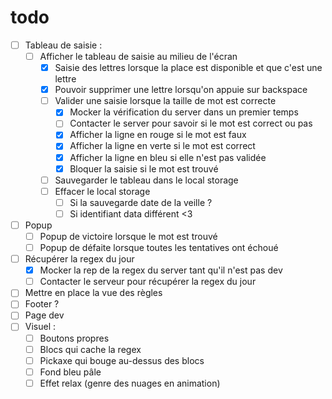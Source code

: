 # todo

- [ ] Tableau de saisie : 
  - [ ] Afficher le tableau de saisie au milieu de l'écran
    - [x] Saisie des lettres lorsque la place est disponible et que c'est une lettre
    - [x] Pouvoir supprimer une lettre lorsqu'on appuie sur backspace
    - [ ] Valider une saisie lorsque la taille de mot est correcte
      - [x] Mocker la vérification du server dans un premier temps 
      - [ ] Contacter le server pour savoir si le mot est correct ou pas
      - [x] Afficher la ligne en rouge si le mot est faux
      - [x] Afficher la ligne en verte si le mot est correct
      - [x] Afficher la ligne en bleu si elle n'est pas validée
      - [x] Bloquer la saisie si le mot est trouvé
    - [ ] Sauvegarder le tableau dans le local storage
    - [ ] Effacer le local storage
      - [ ] Si la sauvegarde date de la veille ?
      - [ ] Si identifiant data différent <3
- [ ] Popup
  - [ ] Popup de victoire lorsque le mot est trouvé
  - [ ] Popup de défaite lorsque toutes les tentatives ont échoué
- [ ] Récupérer la regex du jour
  - [x] Mocker la rep de la regex du server tant qu'il n'est pas dev
  - [ ] Contacter le serveur pour récupérer la regex du jour
- [ ] Mettre en place la vue des règles
- [ ] Footer ?
- [ ] Page dev
- [ ] Visuel :
  - [ ] Boutons propres
  - [ ] Blocs qui cache la regex
  - [ ] Pickaxe qui bouge au-dessus des blocs
  - [ ] Fond bleu pâle
  - [ ] Effet relax (genre des nuages en animation)
